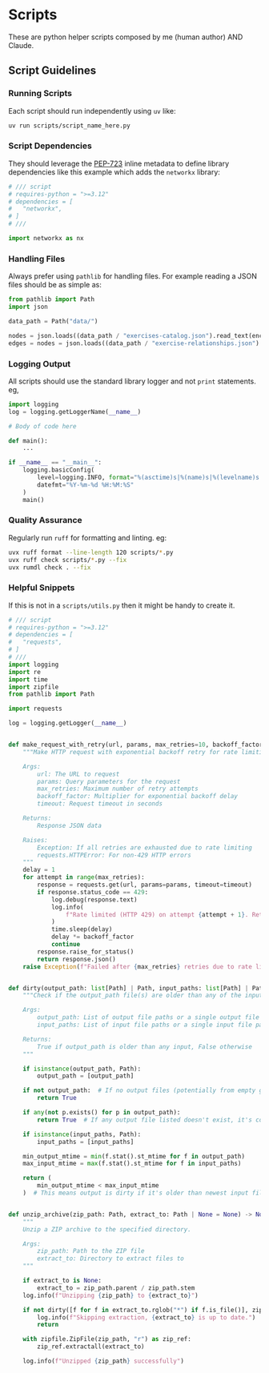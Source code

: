 # Scripts

These are python helper scripts composed by me (human author) AND Claude.

## Script Guidelines

### Running Scripts

Each script should run independently using `uv` like:

```sh
uv run scripts/script_name_here.py
```

### Script Dependencies

They should leverage the [PEP-723](https://peps.python.org/pep-0723/#example) inline metadata to define library dependencies like this example which adds the `networkx` library:

```python
# /// script
# requires-python = ">=3.12"
# dependencies = [
#   "networkx",
# ]
# ///

import networkx as nx
```

### Handling Files

Always prefer using `pathlib` for handling files. For example reading a JSON files should be as simple as:

```python
from pathlib import Path
import json

data_path = Path("data/")

nodes = json.loads((data_path / "exercises-catalog.json").read_text(encoding="utf-8"))
edges = nodes = json.loads((data_path / "exercise-relationships.json").read_text(encoding="utf-8"))
```

### Logging Output

All scripts should use the standard library logger and not `print` statements. eg,

```python
import logging
log = logging.getLoggerName(__name__)

# Body of code here

def main():
    ...

if __name__ == "__main__":
    logging.basicConfig(
        level=logging.INFO, format="%(asctime)s|%(name)s|%(levelname)s|%(filename)s:%(lineno)d - %(message)s", 
        datefmt="%Y-%m-%d %H:%M:%S"
    )
    main()

```

### Quality Assurance

Regularly run `ruff` for formatting and linting. eg:

```sh
uvx ruff format --line-length 120 scripts/*.py
uvx ruff check scripts/*.py --fix
uvx rumdl check . --fix
```

### Helpful Snippets

If this is not in a `scripts/utils.py` then it might be handy to create it.

```python
# /// script
# requires-python = ">=3.12"
# dependencies = [
#   "requests",
# ]
# ///
import logging
import re
import time
import zipfile
from pathlib import Path

import requests

log = logging.getLogger(__name__)


def make_request_with_retry(url, params, max_retries=10, backoff_factor=5, timeout=30):
    """Make HTTP request with exponential backoff retry for rate limiting.

    Args:
        url: The URL to request
        params: Query parameters for the request
        max_retries: Maximum number of retry attempts
        backoff_factor: Multiplier for exponential backoff delay
        timeout: Request timeout in seconds

    Returns:
        Response JSON data

    Raises:
        Exception: If all retries are exhausted due to rate limiting
        requests.HTTPError: For non-429 HTTP errors
    """
    delay = 1
    for attempt in range(max_retries):
        response = requests.get(url, params=params, timeout=timeout)
        if response.status_code == 429:
            log.debug(response.text)
            log.info(
                f"Rate limited (HTTP 429) on attempt {attempt + 1}. Retrying in {delay} seconds..."
            )
            time.sleep(delay)
            delay *= backoff_factor
            continue
        response.raise_for_status()
        return response.json()
    raise Exception(f"Failed after {max_retries} retries due to rate limiting.")


def dirty(output_path: list[Path] | Path, input_paths: list[Path] | Path) -> bool:
    """Check if the output_path file(s) are older than any of the input files.

    Args:
        output_path: List of output file paths or a single output file path
        input_paths: List of input file paths or a single input file path

    Returns:
        True if output_path is older than any input, False otherwise
    """

    if isinstance(output_path, Path):
        output_path = [output_path]

    if not output_path:  # If no output files (potentially from empty globbing) then it is dirty.
        return True

    if any(not p.exists() for p in output_path):
        return True  # If any output file listed doesn't exist, it's considered dirty

    if isinstance(input_paths, Path):
        input_paths = [input_paths]

    min_output_mtime = min(f.stat().st_mtime for f in output_path)
    max_input_mtime = max(f.stat().st_mtime for f in input_paths)

    return (
        min_output_mtime < max_input_mtime
    )  # This means output is dirty if it's older than newest input file


def unzip_archive(zip_path: Path, extract_to: Path | None = None) -> None:
    """
    Unzip a ZIP archive to the specified directory.

    Args:
        zip_path: Path to the ZIP file
        extract_to: Directory to extract files to
    """

    if extract_to is None:
        extract_to = zip_path.parent / zip_path.stem
    log.info(f"Unzipping {zip_path} to {extract_to}")

    if not dirty([f for f in extract_to.rglob("*") if f.is_file()], zip_path):
        log.info(f"Skipping extraction, {extract_to} is up to date.")
        return

    with zipfile.ZipFile(zip_path, "r") as zip_ref:
        zip_ref.extractall(extract_to)

    log.info(f"Unzipped {zip_path} successfully")
```